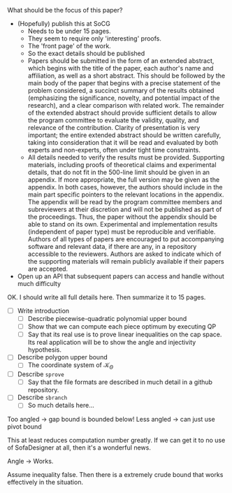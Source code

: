 What should be the focus of this paper?
- (Hopefully) publish this at SoCG
	- Needs to be under 15 pages.
	- They seem to require only 'interesting' proofs.
	- The 'front page' of the work.
	- So the exact details should be published 
	- Papers should be submitted in the form of an extended abstract, which begins with the title of the paper, each author's name and affiliation, as well as a short abstract. This should be followed by the main body of the paper that begins with a precise statement of the problem considered, a succinct summary of the results obtained (emphasizing the significance, novelty, and potential impact of the research), and a clear comparison with related work. The remainder of the extended abstract should provide sufficient details to allow the program committee to evaluate the validity, quality, and relevance of the contribution. Clarity of presentation is very important; the entire extended abstract should be written carefully, taking into consideration that it will be read and evaluated by both experts and non-experts, often under tight time constraints.
	- All details needed to verify the results must be provided. Supporting materials, including proofs of theoretical claims and experimental details, that do not fit in the 500-line limit should be given in an appendix. If more appropriate, the full version may be given as the appendix. In both cases, however, the authors should include in the main part specific pointers to the relevant locations in the appendix. The appendix will be read by the program committee members and subreviewers at their discretion and will not be published as part of the proceedings. Thus, the paper without the appendix should be able to stand on its own. Experimental and implementation results (independent of paper type) must be reproducible and verifiable. Authors of all types of papers are encouraged to put accompanying software and relevant data, if there are any, in a repository accessible to the reviewers. Authors are asked to indicate which of the supporting materials will remain publicly available if their papers are accepted.
- Open up an API that subsequent papers can access and handle without much difficulty

OK. I should write all full details here. Then summarize it to 15 pages.

- [ ] Write introduction
	- [ ] Describe piecewise-quadratic polynomial upper bound
	- [ ] Show that we can compute each piece optimum by executing QP
	- [ ] Say that its real use is to prove linear inequalities on the cap space. Its real application will be to show the angle and injectivity hypothesis.
- [ ] Describe polygon upper bound
	- [ ] The coordinate system of $\mathcal{K}_\Theta$
- [ ] Describe `sprove`
	- [ ] Say that the file formats are described in much detail in a github repository.
- [ ] Describe `sbranch`
	- [ ] So much details here...

Too angled -> gap bound is bounded below!
Less angled -> can just use pivot bound

This at least reduces computation number greatly.
If we can get it to no use of SofaDesigner at all, then it's a wonderful news.

Angle -> Works.

Assume inequality false. 
Then there is a extremely crude bound that works effectively in the situation.

